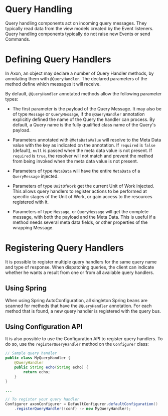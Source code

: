 Query Handling
==============

Query handling components act on incoming query messages. They typically read data from the view models created by the Event listeners. Query handling components typically do not raise new Events or send Commands.

Defining Query Handlers
=======================

In Axon, an object may declare a number of Query Handler methods, by annotating them with `@QueryHandler`. The declared parameters of the method define which messages it will receive.

By default, `@QueryHandler` annotated methods allow the following parameter types:

- The first parameter is the payload of the Query Message. It may also be of type `Message` or `QueryMessage`, if the `@QueryHandler` annotation explicitly defined the name of the Query the handler can process. By default, a Query name is the fully qualified class name of the Query's payload.

- Parameters annotated with `@MetaDataValue` will resolve to the Meta Data value with the key as indicated on the annotation. If `required` is `false` (default), `null` is passed when the meta data value is not present. If `required` is `true`, the resolver will not match and prevent the method from being invoked when the meta data value is not present.

- Parameters of type `MetaData` will have the entire `MetaData` of a `QueryMessage` injected.

- Parameters of type `UnitOfWork` get the current Unit of Work injected. This allows query handlers to register actions to be performed at specific stages of the Unit of Work, or gain access to the resources registered with it.

- Parameters of type `Message`, or `QueryMessage` will get the complete message, with both the payload and the Meta Data. This is useful if a method needs several meta data fields, or other properties of the wrapping Message.

Registering Query Handlers
==========================

It is possible to register multiple query handlers for the same query name and type of response. When dispatching queries, the client can indicate whether he wants a result from one or from all available query handlers.

Using Spring
------------
When using Spring AutoConfiguration, all singleton Spring beans are scanned for methods that have the `@QueryHandler` annotation. For each method that is found, a new query handler is registered with the query bus.

Using Configuration API
-----------------------
It is also possible to use the Configuration API to register query handlers. To do so, use the `registerQueryHandler` method on the `Configurer` class:

```java
// Sample query handler
public class MyQueryHandler {
    @QueryHandler
    public String echo(String echo) {
        return echo;
    }
}

...

// To register your query handler
Configurer axonConfigurer = DefaultConfigurer.defaultConfiguration()
    .registerQueryHandler((conf) -> new MyQueryHandler);
```
